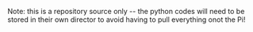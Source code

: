 Note: this is a repository source only -- the python codes will need to be stored in their own director to avoid having to pull everything onot the Pi!
